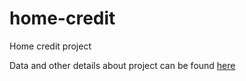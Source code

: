 # home-credit
Home credit project

Data and other details about project can be found [here](https://www.kaggle.com/c/home-credit-default-risk)
